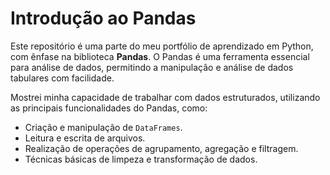 # Introdução ao Pandas

Este repositório é uma parte do meu portfólio de aprendizado em Python, com ênfase na biblioteca **Pandas**. O Pandas é uma ferramenta essencial para análise de dados, permitindo a manipulação e análise de dados tabulares com facilidade.

Mostrei minha capacidade de trabalhar com dados estruturados, utilizando as principais funcionalidades do Pandas, como:
- Criação e manipulação de `DataFrames`.
- Leitura e escrita de arquivos.
- Realização de operações de agrupamento, agregação e filtragem.
- Técnicas básicas de limpeza e transformação de dados.
